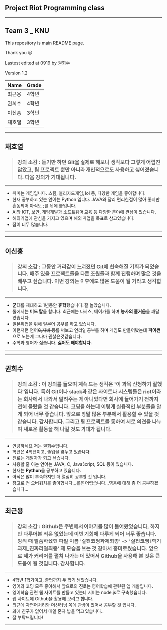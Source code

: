 ## Project Riot Programming class

---
## Team 3 _ KNU

This repository is main README page.

Thank you :smiley:

Lastest edited at 0919 by 권희수

Version 1.2

Name | Grade
----|----
최근용 | 4학년
권희수 | 4학년
이신홍 | 3학년
채호열 | 3학년


---
## 채호열

> ### 강의 소감 : 듣기만 하던  Git을 실제로 해보니 생각보다 그렇게 어렵진 않았고, 팀 프로젝트 뿐만 아니라 개인적으로도 사용하고 싶어졌습니다. 다음 강의가 기대됩니다.
---
* 취미는 게임입니다. 스팀, 블리자드게임, lol 등, 다양한 게임을 좋아합니다.
* 현재 공부하고 있는 언어는 Python 입니다. JAVA와 달리 편리한점이 많아 좋지만 혼동되어 아직도 ;를 뒤에 붙입니다.
* AI와 IOT, 보안, 게임개발과 소프트웨어 교육 등 다양한 분야에 관심이 있습니다.
* 해외기업에 관심을 가지고 있으며 해외 취업을 목표로 삼고있습니다.
* 잠이 너무 많습니다.

---

---
## 이신홍
> ### 강의 소감 : 그동안 거리감이 느껴졌던 Git에 친숙해질 기회가 되었습니다.  매주 있을 프로젝트들을 다른 조원들과 함께 진행하며 많은 것을 배우고 싶습니다. 이번 강의는 이후에도 많은 도움이 될 거라고 생각합니다.
---
* **군대**를 제대하고 1년동안 **휴학**했습니다. 잘 놀았습니다.
* 롤에서는 **미드 탑**을 합니다. 최근에는 나서스, 베이가를 하며 **농사의 즐거움**을 깨달았습니다.
* 일본취업을 위해 일본어 공부를 하고 있습니다.
* 이런저런 언어~~C,자바 등~~를 써보고 언리얼 공부를 하며 게임도 만들어봤는데 **파이썬**으로 노는게 그나마 괜찮은것같습니다. 
* 수학과 영어가 싫습니다. **싫어도 해야합니다.**
---

---
## 권희수
> ### 강의 소감 : 이 강의를 들으며 계속 드는 생각은 '이 과목 신청하기 잘했다'입니다. 특히 Git이나 slack과 같은 사이트나 시스템들은 riot이라는 회사에서 나와서 알려주는 게 아니었다면 회사에 들어가기 전까지 전혀 몰랐을 것 같습니다. 코딩을 하는데 이렇게 실용적인 부분들을 알게 되어 너무 좋습니다. 앞으로 정말 많은 부분에서 활용할 수 있을 것 같습니다. 감사합니다. 그리고 팀 프로젝트를 통하여 서로 의견을 나누며 새로운 활동을 해 나갈 것도 기대가 됩니다.
---
* 안녕하세요 저는 권희수입니다.
* 학년은 4학년이고, 졸업을 앞두고 있습니다. 
* 진로는 개발자가 되고 싶습니다.
* 사용할 줄 아는 언어는 JAVA, C, JavaScript, SQL 등이 있습니다.
* 현재는 **Python**을 공부하고 있습니다.
* 아직은 많이 부족하지만 더 열심히 공부할 것 입니다.
* 참고로 전 오버워치를 좋아합니다...롤은 어렵습니다...영웅에 대해 좀 더 공부하겠습니다...
---

## 최근용
> ### 강의 소감 : Github은 주변에서 이야기를 많이 들어왔었습니다, 하지만 다루어본 적은 없었는데 이번 기회에 다루게 되어 너무 좋습니다. 강의 때 말씀하셨던 파일 이름 '실전코딩과제최종' -> '실전코딩1학기과제_진짜리얼최종' 제 모습을 보는 것 같아서 흥미로웠습니다. 앞으로 제가 커리어를 펼쳐 나가는 데 있어서 Github을 사용해 본 것은 큰 도움이 될 것입니다. 감사합니다.

---
* 4학년 1학기이고, 졸업까지 두 학기 남았습니다.
* 영어와 코딩 모두 좋아해서 앞으로의 진로는 영어학습에 관련된 앱 개발입니다.
* 영어학습 관련 웹 사이트를 만들고 있는데 서버는 node.js로 구축했습니다.
* 웹 사이트에 Github을 활용해 보려고 합니다.
* 최근에 자연어처리와 머신러닝 쪽에 관심이 있어서 공부할 것 입니다.
* 과에 친구가 없어서 매일 혼자 밥을 먹고 있습니다..
* 잘 부탁드립니다!
---
